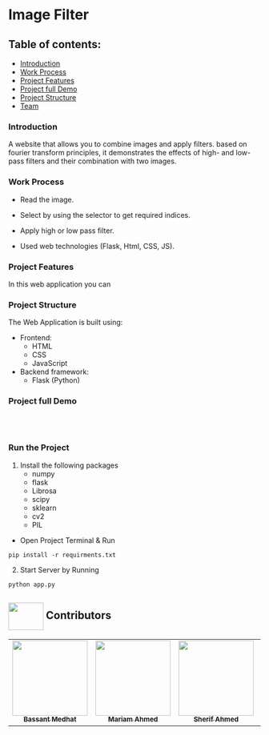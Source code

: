 # Image Filter 


## Table of contents:
- [Introduction](#introduction)
- [Work Process](#work-process)
- [Project Features](#project-features)
- [Project full Demo](#project-full-demo)
- [Project Structure](#project-structure)
- [Team](Contributors)
 
 ### Introduction

A website that allows you to combine images and apply filters.
based on fourier transform principles, it demonstrates the effects of high- and low-pass filters and their combination with two images.

### Work Process

- Read the image.

- Select by using the selector to get required indices.

- Apply high or low pass filter.

- Used web technologies (Flask, Html, CSS, JS).

### Project Features

In this web application you can


### Project Structure

The Web Application is built using:

- Frontend:
  - HTML
  - CSS
  - JavaScript
- Backend framework:
  - Flask (Python)

### Project full Demo 

<br></br>
### Run the Project

1. Install the following packages
   - numpy
   - flask
   - Librosa
   - scipy
   - sklearn
   - cv2
   - PIL

- Open Project Terminal & Run

```
pip install -r requirments.txt
```

2. Start Server by Running

```
python app.py
```


## <img  align="center" width= 70px height =55px src="https://media0.giphy.com/media/Xy702eMOiGGPzk4Zkd/giphy.gif?cid=ecf05e475vmf48k83bvzye3w2m2xl03iyem3tkuw2krpkb7k&rid=giphy.gif&ct=s"> Contributors  <a id ="Contributors"></a>

<table align="center" >
  <tr>
        <td align="center"><a href="https://github.com/bassantmedhat"><img src="https://avatars.githubusercontent.com/u/85830264?v=4" width="150px;" alt=""/><br /><sub><b>Bassant Medhat</b></sub></a><br /></td>
     <td align="center"><a href="https://github.com/MariamTurky"><img src="https://avatars.githubusercontent.com/u/93421790?v=4" width="150px;" alt=""/><br /><sub><b>Mariam Ahmed</b></sub></a><br /></td>
    <td align="center"><a href="https://github.com/Sherif-2001"><img src="https://avatars.githubusercontent.com/u/93449171?v=4" width="150px;" alt=""/><br /><sub><b>Sherif Ahmed</b></sub></a><br />
    </td>
    <td align="center"><a href="https://github.com/Dina153"><img src="https://avatars.githubusercontent.com/u/81557785?v=4" width="150px;" alt=""/><br /><sub><b>Dina Mostafa</b></sub></a><br />
     </td>
  </tr>
</table>

